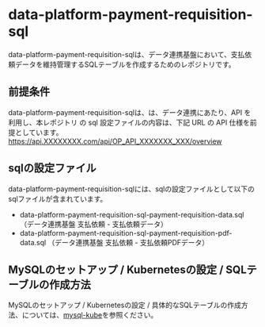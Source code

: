 # data-platform-payment-requisition-sql 
data-platform-payment-requisition-sqlは、データ連携基盤において、支払依頼データを維持管理するSQLテーブルを作成するためのレポジトリです。  


## 前提条件  
data-platform-payment-requisition-sqlは、は、データ連携にあたり、API を利用し、本レポジトリ の sql 設定ファイルの内容は、下記 URL の API 仕様を前提としています。  
https://api.XXXXXXXX.com/api/OP_API_XXXXXXX_XXX/overview  

## sqlの設定ファイル
data-platform-payment-requisition-sqlには、sqlの設定ファイルとして以下のsqlファイルが含まれています。

* data-platform-payment-requisition-sql-payment-requisition-data.sql （データ連携基盤 支払依頼 - 支払依頼データ）
* data-platform-payment-requisition-sql-payment-requisition-pdf-data.sql （データ連携基盤 支払依頼 - 支払依頼PDFデータ）

## MySQLのセットアップ / Kubernetesの設定 / SQLテーブルの作成方法
MySQLのセットアップ / Kubernetesの設定 / 具体的なSQLテーブルの作成方法、については、[mysql-kube](https://github.com/latonaio/mysql-kube)を参照ください。
